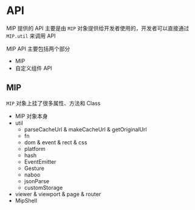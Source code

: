 # API

MIP 提供的 API 主要是由 `MIP` 对象提供给开发者使用的，开发者可以直接通过 `MIP.util` 来调用 API

MIP API 主要包括两个部分

- MIP
- 自定义组件 API

## MIP

`MIP` 对象上挂了很多属性、方法和 Class

- MIP 对象本身
- util
  - parseCacheUrl & makeCacheUrl & getOriginalUrl
  - fn
  - dom & event & rect & css
  - platform
  - hash
  - EventEmitter
  - Gesture
  - naboo
  - jsonParse
  - customStorage
- viewer & viewport & page & router
- MipShell
